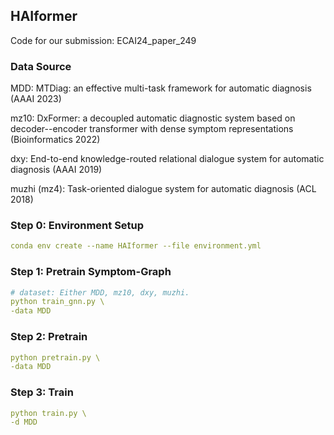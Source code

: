 ## HAIformer

Code for our submission: ECAI24_paper_249 

### Data Source

MDD: MTDiag: an effective multi-task framework for automatic diagnosis (AAAI 2023)

mz10: DxFormer: a decoupled automatic diagnostic system based on decoder--encoder transformer with dense symptom representations (Bioinformatics 2022)

dxy: End-to-end knowledge-routed relational dialogue system for automatic diagnosis (AAAI 2019)

muzhi (mz4): Task-oriented dialogue system for automatic diagnosis (ACL 2018)

### Step 0: Environment Setup
```yaml
conda env create --name HAIformer --file environment.yml
```

### Step 1: Pretrain Symptom-Graph 
```yaml
# dataset: Either MDD, mz10, dxy, muzhi.
python train_gnn.py \
-data MDD 
```

### Step 2: Pretrain 
```yaml
python pretrain.py \
-data MDD 
```

### Step 3: Train
```yaml
python train.py \
-d MDD 
```


